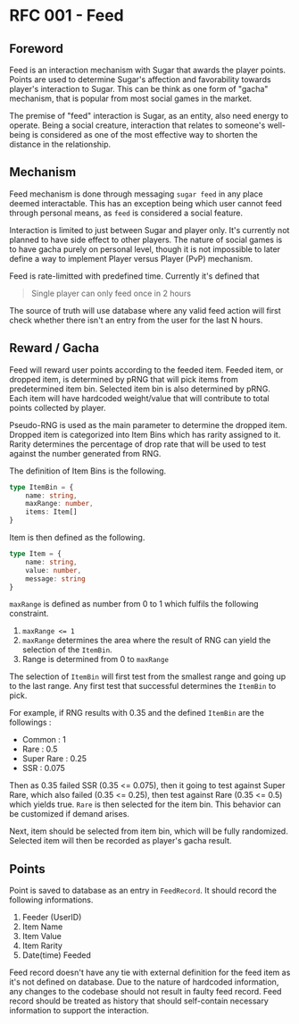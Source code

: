 # RFC 001 - Feed

## Foreword

Feed is an interaction mechanism with Sugar that awards the player points. Points are used to determine Sugar's affection and favorability towards player's interaction to Sugar. This can be think as one form of "gacha" mechanism, that is popular from most social games in the market. 

The premise of "feed" interaction is Sugar, as an entity, also need energy to operate. Being a social creature, interaction that relates to someone's well-being is considered as one of the most effective way to shorten the distance in the relationship.

## Mechanism

Feed mechanism is done through messaging `sugar feed` in any place deemed interactable. This has an exception being which user cannot feed through personal means, as `feed` is considered a social feature.

Interaction is limited to just between Sugar and player only. It's currently not planned to have side effect to other players. The nature of social games is to have gacha purely on personal level, though it is not impossible to later define a way to implement Player versus Player (PvP) mechanism.

Feed is rate-limitted with predefined time. Currently it's defined that
> Single player can only feed once in 2 hours

The source of truth will use database where any valid feed action will first check whether there isn't an entry from the user for the last N hours.

## Reward / Gacha

Feed will reward user points according to the feeded item. Feeded item, or dropped item, is determined by pRNG that will pick items from predetermined item bin. Selected item bin is also determined by pRNG. Each item will have hardcoded weight/value that will contribute to total points collected by player.

Pseudo-RNG is used as the main parameter to determine the dropped item. Dropped item is categorized into Item Bins which has rarity assigned to it. Rarity determines the percentage of drop rate that will be used to test against the number generated from RNG.

The definition of Item Bins is the following.
```ts
type ItemBin = {
    name: string,
    maxRange: number,
    items: Item[]
}
```

Item is then defined as the following.
```ts
type Item = {
    name: string,
    value: number,
    message: string
}
```

`maxRange` is defined as number from 0 to 1 which fulfils the following constraint.
1. `maxRange <= 1`
2. `maxRange` determines the area where the result of RNG can yield the selection of the `ItemBin`.
3. Range is determined from 0 to `maxRange`

The selection of `ItemBin` will first test from the smallest range and going up to the last range. Any first test that successful determines the `ItemBin` to pick.

For example, if RNG results with 0.35 and the defined `ItemBin` are the followings : 

  - Common : 1
  - Rare : 0.5
  - Super Rare : 0.25
  - SSR : 0.075  

Then as 0.35 failed SSR (0.35 <= 0.075), then it going to test against Super Rare, which also failed (0.35 <= 0.25), then test against Rare (0.35 <= 0.5) which yields true. `Rare` is then selected for the item bin. This behavior can be customized if demand arises.

Next, item should be selected from item bin, which will be fully randomized. Selected item will then be recorded as player's gacha result.

## Points

Point is saved to database as an entry in `FeedRecord`. It should record the following informations.
1. Feeder (UserID)
2. Item Name
3. Item Value
4. Item Rarity
5. Date(time) Feeded

Feed record doesn't have any tie with external definition for the feed item as it's not defined on database. Due to the nature of hardcoded information, any changes to the codebase should not result in faulty feed record. Feed record should be treated as history that should self-contain necessary information to support the interaction.

